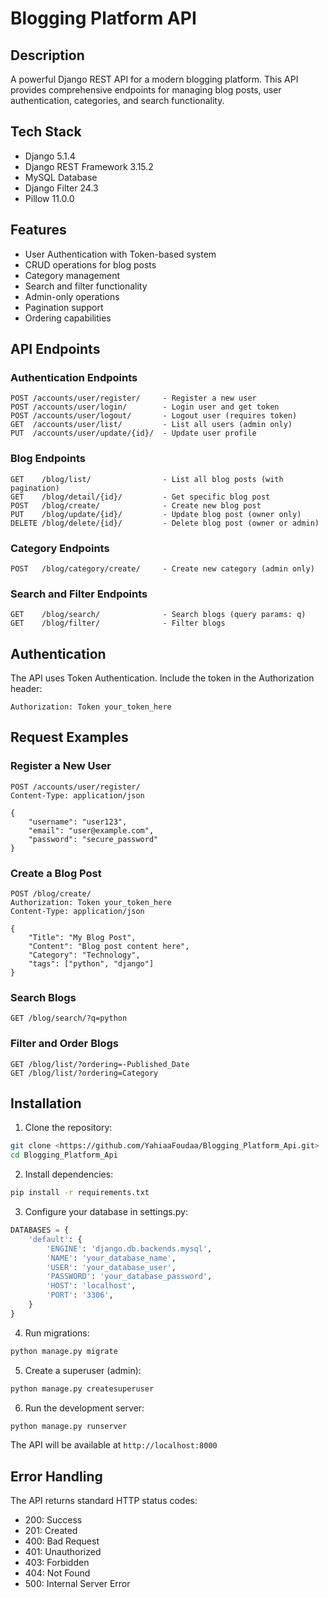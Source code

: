 # Blogging Platform API

## Description
A powerful Django REST API for a modern blogging platform. This API provides comprehensive endpoints for managing blog posts, user authentication, categories, and search functionality.

## Tech Stack
- Django 5.1.4
- Django REST Framework 3.15.2
- MySQL Database
- Django Filter 24.3
- Pillow 11.0.0

## Features
- User Authentication with Token-based system
- CRUD operations for blog posts
- Category management
- Search and filter functionality
- Admin-only operations
- Pagination support
- Ordering capabilities

## API Endpoints

### Authentication Endpoints
```
POST /accounts/user/register/     - Register a new user
POST /accounts/user/login/        - Login user and get token
POST /accounts/user/logout/       - Logout user (requires token)
GET  /accounts/user/list/         - List all users (admin only)
PUT  /accounts/user/update/{id}/  - Update user profile
```

### Blog Endpoints
```
GET    /blog/list/                - List all blog posts (with pagination)
GET    /blog/detail/{id}/         - Get specific blog post
POST   /blog/create/              - Create new blog post
PUT    /blog/update/{id}/         - Update blog post (owner only)
DELETE /blog/delete/{id}/         - Delete blog post (owner or admin)
```

### Category Endpoints
```
POST   /blog/category/create/     - Create new category (admin only)
```

### Search and Filter Endpoints
```
GET    /blog/search/              - Search blogs (query params: q)
GET    /blog/filter/              - Filter blogs
```

## Authentication
The API uses Token Authentication. Include the token in the Authorization header:
```
Authorization: Token your_token_here
```

## Request Examples

### Register a New User
```http
POST /accounts/user/register/
Content-Type: application/json

{
    "username": "user123",
    "email": "user@example.com",
    "password": "secure_password"
}
```

### Create a Blog Post
```http
POST /blog/create/
Authorization: Token your_token_here
Content-Type: application/json

{
    "Title": "My Blog Post",
    "Content": "Blog post content here",
    "Category": "Technology",
    "tags": ["python", "django"]
}
```

### Search Blogs
```http
GET /blog/search/?q=python
```

### Filter and Order Blogs
```http
GET /blog/list/?ordering=-Published_Date
GET /blog/list/?ordering=Category
```

## Installation

1. Clone the repository:
```bash
git clone <https://github.com/YahiaaFoudaa/Blogging_Platform_Api.git>
cd Blogging_Platform_Api
```

2. Install dependencies:
```bash
pip install -r requirements.txt
```

3. Configure your database in settings.py:
```python
DATABASES = {
    'default': {
        'ENGINE': 'django.db.backends.mysql',
        'NAME': 'your_database_name',
        'USER': 'your_database_user',
        'PASSWORD': 'your_database_password',
        'HOST': 'localhost',
        'PORT': '3306',
    }
}
```

4. Run migrations:
```bash
python manage.py migrate
```

5. Create a superuser (admin):
```bash
python manage.py createsuperuser
```

6. Run the development server:
```bash
python manage.py runserver
```

The API will be available at `http://localhost:8000`

## Error Handling
The API returns standard HTTP status codes:
- 200: Success
- 201: Created
- 400: Bad Request
- 401: Unauthorized
- 403: Forbidden
- 404: Not Found
- 500: Internal Server Error

